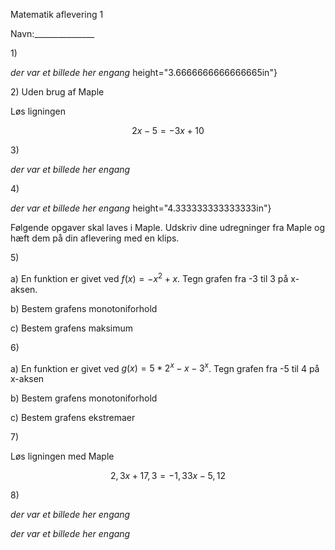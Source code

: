 Matematik aflevering 1

Navn:\_\_\_\_\_\_\_\_\_\_\_\_\_\_\_

1\)

*der var et billede her engang*
height="3.6666666666666665in"}

2\) Uden brug af Maple

Løs ligningen

$$2x - 5 = - 3x + 10$$

3\)

*der var et billede her engang*

4\)

*der var et billede her engang*
height="4.333333333333333in"}

Følgende opgaver skal laves i Maple. Udskriv dine udregninger fra Maple
og hæft dem på din aflevering med en klips.

5\)

a\) En funktion er givet ved $f(x) = - x^{2} + x$. Tegn grafen fra -3
til 3 på x-aksen.

b\) Bestem grafens monotoniforhold

c\) Bestem grafens maksimum

6\)

a\) En funktion er givet ved $g(x) = 5*2^{x} - x - 3^{x}$. Tegn grafen
fra -5 til 4 på x-aksen

b\) Bestem grafens monotoniforhold

c\) Bestem grafens ekstremaer

7\)

Løs ligningen med Maple

$$2,3x + 17,3 = - 1,33x - 5,12$$

8\)

*der var et billede her engang*

*der var et billede her engang*
